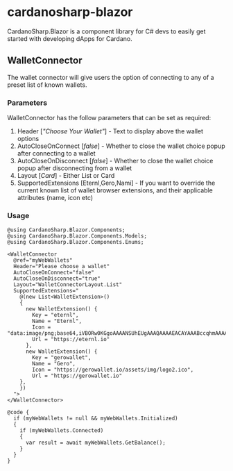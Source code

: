 # cardanosharp-blazor

CardanoSharp.Blazor is a component library for C# devs to easily get started with developing dApps for Cardano.

## WalletConnector

The wallet connector will give users the option of connecting to any of a preset list of known wallets.

### Parameters
WalletConnector has the follow parameters that can be set as required:

1. Header [*"Choose Your Wallet"*] - Text to display above the wallet options
2. AutoCloseOnConnect [*false*] - Whether to close the wallet choice popup after connecting to a wallet
3. AutoCloseOnDisconnect [*false*] - Whether to close the wallet choice popup after disconnecting from a wallet
4. Layout [*Card*] - Either List or Card 
5. SupportedExtensions [Eternl,Gero,Nami] - If you want to override the current known list of wallet browser extensions, and their applicable attributes (name, icon etc)

### Usage
```
@using CardanoSharp.Blazor.Components;
@using CardanoSharp.Blazor.Components.Models;
@using CardanoSharp.Blazor.Components.Enums;

<WalletConnector
  @ref="myWebWallets" 
  Header="Please choose a wallet"
  AutoCloseOnConnect="false"
  AutoCloseOnDisconnect="true"
  Layout="WalletConnectorLayout.List" 
  SupportedExtensions="
    @(new List<WalletExtension>()
    {
      new WalletExtension() { 
        Key = "eternl", 
        Name = "Eternl", 
        Icon = "data:image/png;base64,iVBORw0KGgoAAAANSUhEUgAAAQAAAAEACAYAAABccqhmAAAAG........", 
        Url = "https://eternl.io" 
      },
      new WalletExtension() { 
        Key = "gerowallet", 
        Name = "Gero", 
        Icon = "https://gerowallet.io/assets/img/logo2.ico", 
        Url = "https://gerowallet.io" 
    },
    })
  ">
</WalletConnector>

@code { 
  if (myWebWallets != null && myWebWallets.Initialized)
  {
    if (myWebWallets.Connected)
    {
      var result = await myWebWallets.GetBalance();
    }
  }
}
```
